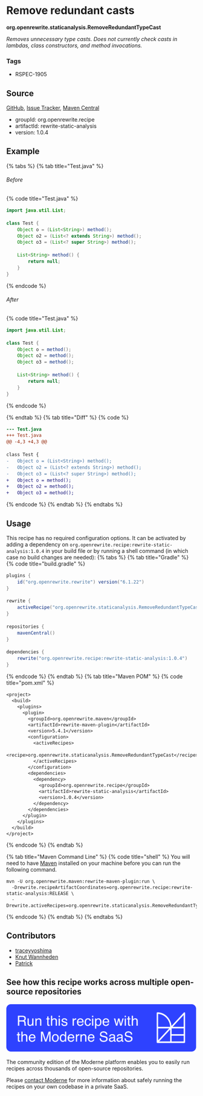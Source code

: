 # Remove redundant casts

**org.openrewrite.staticanalysis.RemoveRedundantTypeCast**

_Removes unnecessary type casts. Does not currently check casts in lambdas, class constructors, and method invocations._

### Tags

* RSPEC-1905

## Source

[GitHub](https://github.com/openrewrite/rewrite-static-analysis/blob/main/src/main/java/org/openrewrite/staticanalysis/RemoveRedundantTypeCast.java), [Issue Tracker](https://github.com/openrewrite/rewrite-static-analysis/issues), [Maven Central](https://central.sonatype.com/artifact/org.openrewrite.recipe/rewrite-static-analysis/1.0.4/jar)

* groupId: org.openrewrite.recipe
* artifactId: rewrite-static-analysis
* version: 1.0.4

## Example


{% tabs %}
{% tab title="Test.java" %}

###### Before
{% code title="Test.java" %}
```java
import java.util.List;

class Test {
    Object o = (List<String>) method();
    Object o2 = (List<? extends String>) method();
    Object o3 = (List<? super String>) method();

    List<String> method() {
        return null;
    }
}
```
{% endcode %}

###### After
{% code title="Test.java" %}
```java
import java.util.List;

class Test {
    Object o = method();
    Object o2 = method();
    Object o3 = method();

    List<String> method() {
        return null;
    }
}
```
{% endcode %}

{% endtab %}
{% tab title="Diff" %}
{% code %}
```diff
--- Test.java
+++ Test.java
@@ -4,3 +4,3 @@

class Test {
-   Object o = (List<String>) method();
-   Object o2 = (List<? extends String>) method();
-   Object o3 = (List<? super String>) method();
+   Object o = method();
+   Object o2 = method();
+   Object o3 = method();

```
{% endcode %}
{% endtab %}
{% endtabs %}


## Usage

This recipe has no required configuration options. It can be activated by adding a dependency on `org.openrewrite.recipe:rewrite-static-analysis:1.0.4` in your build file or by running a shell command (in which case no build changes are needed): 
{% tabs %}
{% tab title="Gradle" %}
{% code title="build.gradle" %}
```groovy
plugins {
    id("org.openrewrite.rewrite") version("6.1.22")
}

rewrite {
    activeRecipe("org.openrewrite.staticanalysis.RemoveRedundantTypeCast")
}

repositories {
    mavenCentral()
}

dependencies {
    rewrite("org.openrewrite.recipe:rewrite-static-analysis:1.0.4")
}
```
{% endcode %}
{% endtab %}
{% tab title="Maven POM" %}
{% code title="pom.xml" %}
```markup
<project>
  <build>
    <plugins>
      <plugin>
        <groupId>org.openrewrite.maven</groupId>
        <artifactId>rewrite-maven-plugin</artifactId>
        <version>5.4.1</version>
        <configuration>
          <activeRecipes>
            <recipe>org.openrewrite.staticanalysis.RemoveRedundantTypeCast</recipe>
          </activeRecipes>
        </configuration>
        <dependencies>
          <dependency>
            <groupId>org.openrewrite.recipe</groupId>
            <artifactId>rewrite-static-analysis</artifactId>
            <version>1.0.4</version>
          </dependency>
        </dependencies>
      </plugin>
    </plugins>
  </build>
</project>
```
{% endcode %}
{% endtab %}

{% tab title="Maven Command Line" %}
{% code title="shell" %}
You will need to have [Maven](https://maven.apache.org/download.cgi) installed on your machine before you can run the following command.

```shell
mvn -U org.openrewrite.maven:rewrite-maven-plugin:run \
  -Drewrite.recipeArtifactCoordinates=org.openrewrite.recipe:rewrite-static-analysis:RELEASE \
  -Drewrite.activeRecipes=org.openrewrite.staticanalysis.RemoveRedundantTypeCast
```
{% endcode %}
{% endtab %}
{% endtabs %}

## Contributors
* [traceyyoshima](mailto:tracey.yoshima@gmail.com)
* [Knut Wannheden](mailto:knut@moderne.io)
* [Patrick](mailto:patway99@gmail.com)


## See how this recipe works across multiple open-source repositories

[![Moderne Link Image](/.gitbook/assets/ModerneRecipeButton.png)](https://app.moderne.io/recipes/org.openrewrite.staticanalysis.RemoveRedundantTypeCast)

The community edition of the Moderne platform enables you to easily run recipes across thousands of open-source repositories.

Please [contact Moderne](https://moderne.io/product) for more information about safely running the recipes on your own codebase in a private SaaS.
